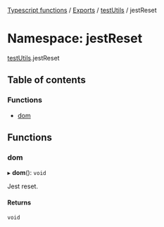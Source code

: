 [Typescript functions](../index.md) / [Exports](../modules.md) / [testUtils](testUtils.md) / jestReset

# Namespace: jestReset

[testUtils](testUtils.md).jestReset

## Table of contents

### Functions

- [dom](testUtils.jestReset.md#dom)

## Functions

### dom

▸ **dom**(): `void`

Jest reset.

#### Returns

`void`
